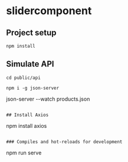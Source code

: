 # slidercomponent

## Project setup

```
npm install
```

## Simulate API

```
cd public/api
```

```
npm i -g json-server

```

json-server --watch products.json

```

## Install Axios

```

npm install axios

```

### Compiles and hot-reloads for development

```

npm run serve

```

```
